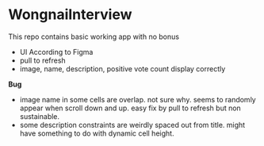 # WongnaiInterview
This repo contains basic working app with no bonus
- UI According to Figma
- pull to refresh
- image, name, description, positive vote count display correctly

****Bug****
- image name in some cells are overlap. not sure why. seems to randomly appear when scroll down and up. easy fix by pull to refresh but non sustainable. 
- some description constraints are weirdly spaced out from title. might have something to do with dynamic cell height. 
